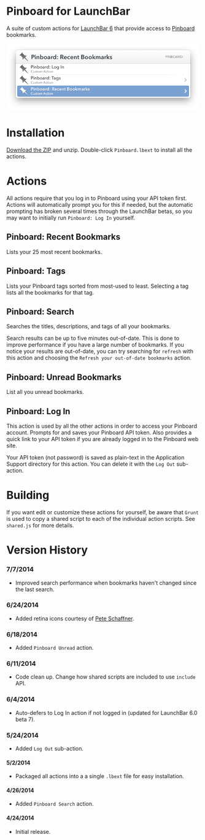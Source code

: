 # Pinboard for LaunchBar

A suite of custom actions for [LaunchBar 6](http://www.obdev.at/products/launchbar) that provide access to [Pinboard](https://pinboard.in) bookmarks. 

![Pinboard actions in LaunchBar](Pinboard-Actions.png)

# Installation

[Download the ZIP](https://github.com/gillibrand/launchbar-pinboard/archive/master.zip) and unzip. Double-click `Pinboard.lbext` to install all the actions.

# Actions

All actions require that you log in to Pinboard using your API token first. Actions will automatically prompt you for this if needed, but the automatic prompting has broken several times through the LaunchBar betas, so you may want to initially run `Pinboard: Log In` yourself. 

## Pinboard: Recent Bookmarks

Lists your 25 most recent bookmarks.

## Pinboard: Tags

Lists your Pinboard tags sorted from most-used to least. Selecting a tag lists all the bookmarks for that tag.

## Pinboard: Search

Searches the titles, descriptions, and tags of all your bookmarks.

Search results can be up to five minutes out-of-date. This is done to improve performance if you have a large number of bookmarks. If you notice your results are out-of-date, you can try searching for `refresh` with this action and choosing the `Refresh your out-of-date bookmarks` action.

## Pinboard: Unread Bookmarks

List all you unread bookmarks.

## Pinboard: Log In

This action is used by all the other actions in order to access your Pinboard account. Prompts for and saves your Pinboard API token. Also provides a quick link to your API token if you are already logged in to the Pinboard web site.

Your API token (not password) is saved as plain-text in the Application Support directory for this action. You can delete it with the `Log Out` sub-action.

# Building

If you want edit or customize these actions for yourself, be aware that `Grunt` is used to copy a shared script to each of the individual action scripts. See `shared.js` for more details.

# Version History

### 7/7/2014

- Improved search performance when bookmarks haven't changed since the last search.

### 6/24/2014

- Added retina icons courtesy of [Pete Schaffner](https://github.com/peteschaffner).

### 6/18/2014

- Added `Pinboard Unread` action.

### 6/11/2014

- Code clean up. Change how shared scripts are included to use `include` API.

### 6/4/2014

- Auto-defers to Log In action if not logged in (updated for LaunchBar 6.0 beta 7). 

### 5/24/2014

- Added `Log Out` sub-action.

#### 5/2/2014

- Packaged all actions into a a single `.lbext` file for easy installation.

#### 4/26/2014

- Added `Pinboard Search` action.

#### 4/24/2014

- Initial release.